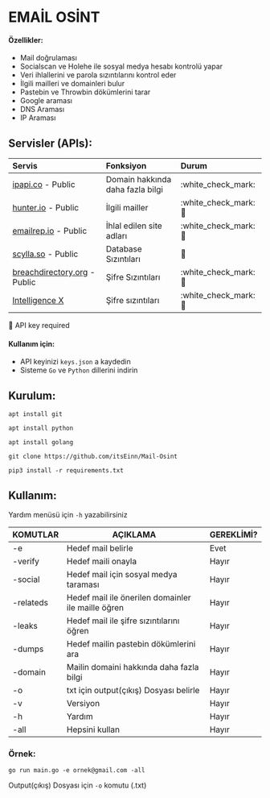 # EMAİL OSİNT

#### Özellikler:

* Mail doğrulaması
* Socialscan ve Holehe ile sosyal medya hesabı kontrolü yapar
* Veri ihlallerini ve parola sızıntılarını kontrol eder
* İlgili mailleri ve domainleri bulur
* Pastebin ve Throwbin dökümlerini tarar
* Google araması
* DNS Araması
* IP Araması


## Servisler (APIs):



| Servis | Fonksiyon | Durum |
| :--- | :--- | :--- |
| [ipapi.co](https://ipapi.co/) - Public | Domain hakkında daha fazla bilgi | :white\_check\_mark: |
| [hunter.io](https://hunter.io/) - Public | İlgili mailler | :white\_check\_mark: :key: |
| [emailrep.io](https://emailrep.io/) - Public | İhlal edilen site adları | :white\_check\_mark: :key: |
| [scylla.so](https://scylla.so/) - Public | Database Sızıntıları | :construction: |
| [breachdirectory.org](https://breachdirectory.org/) - Public | Şifre Sızıntıları | :white\_check\_mark: :key: |
| [Intelligence X](https://intelx.io/)| Şifre sızıntıları | :white\_check\_mark: :key: |

:key: API key required

#### Kullanım için:

- API keyinizi `keys.json` a kaydedin
- Sisteme `Go` ve `Python` dillerini indirin

## Kurulum:

`apt install git`

`apt install python`

`apt install golang`

`git clone https://github.com/itsEinn/Mail-Osint`

`pip3 install -r requirements.txt`


## Kullanım:

Yardım menüsü için `-h` yazabilirsiniz

| KOMUTLAR  | AÇIKLAMA                                          | GEREKLİMİ? |
|-----------|---------------------------------------------------|------------|
| -e        | Hedef mail belirle                                | Evet       |
| -verify   | Hedef maili onayla                                | Hayır      |
| -social   | Hedef mail için sosyal medya taraması             | Hayır      |
| -relateds | Hedef mail ile önerilen domainler ile maille öğren| Hayır      |
| -leaks    | Hedef mail ile şifre sızıntılarını öğren          | Hayır      |
| -dumps    | Hedef mailin pastebin dökümlerini ara             | Hayır      |
| -domain   | Mailin domaini hakkında daha fazla bilgi          | Hayır      |
| -o        | txt için output(çıkış) Dosyası belirle            | Hayır      |
| -v        | Versiyon                                          | Hayır      |
| -h        | Yardım                                            | Hayır      |
| -all      | Hepsini kullan                                    | Hayır      |

### Örnek:

`go run main.go -e ornek@gmail.com -all`

Output(çıkış) Dosyası için `-o` komutu (.txt)
